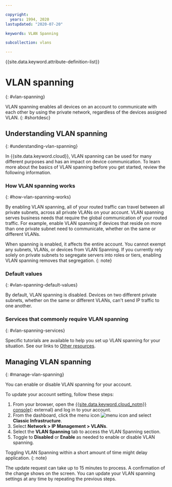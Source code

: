 ```yaml
---

copyright:
  years: 1994, 2020
lastupdated: "2020-07-20"

keywords: VLAN Spanning

subcollection: vlans

---
```


{{site.data.keyword.attribute-definition-list}}

# VLAN spanning
{: #vlan-spanning}

VLAN spanning enables all devices on an account to communicate with each other by using the private network, regardless of the devices assigned VLAN.
{: #shortdesc}

## Understanding VLAN spanning
{: #understanding-vlan-spanning}

In {{site.data.keyword.cloud}}, VLAN spanning can be used for many different purposes and has an impact on device communication. To learn more about the basics of VLAN spanning before you get started, review the following information.

### How VLAN spanning works
{: #how-vlan-spanning-works}

By enabling VLAN spanning, all of your routed traffic can travel between all private subnets, across all private VLANs on your account. VLAN spanning serves business needs that require the global communication of your routed traffic. For example, enable VLAN spanning if devices that reside on more than one private subnet need to communicate, whether on the same or different VLANs.

When spanning is enabled, it affects the entire account. You cannot exempt any subnets, VLANs, or devices from VLAN Spanning. If you currently rely solely on private subnets to segregate servers into roles or tiers, enabling VLAN spanning removes that segregation.
{: note}

### Default values
{: #vlan-spanning-default-values}

By default, VLAN spanning is disabled. Devices on two different private subnets, whether on the same or different VLANs, can't send IP traffic to one another.

### Services that commonly require VLAN spanning
{: #vlan-spanning-services}

Specific tutorials are available to help you set up VLAN spanning for your situation. See our links to [Other resources](/docs/vlans?topic=vlans-other-resources-vlan-spanning).


## Managing VLAN spanning
{: #manage-vlan-spanning}

You can enable or disable VLAN spanning for your account.

To update your account setting, follow these steps:

1. From your browser, open the [{{site.data.keyword.cloud_notm}} console](https://{DomainName}/){: external} and log in to your account.
1. From the dashboard, click the menu icon ![menu icon](../../icons/icon_hamburger.svg) and select **Classic Infrastructure**.
1. Select **Network > IP Management > VLANs**.
1. Select the **VLAN Spanning** tab to access the VLAN Spanning section.
1. Toggle to **Disabled** or **Enable** as needed to enable or disable VLAN spanning.

Toggling VLAN Spanning within a short amount of time might delay application.
{: note}

The update request can take up to 15 minutes to process. A confirmation of the change shows on the screen. You can update your VLAN spanning settings at any time by repeating the previous steps.

